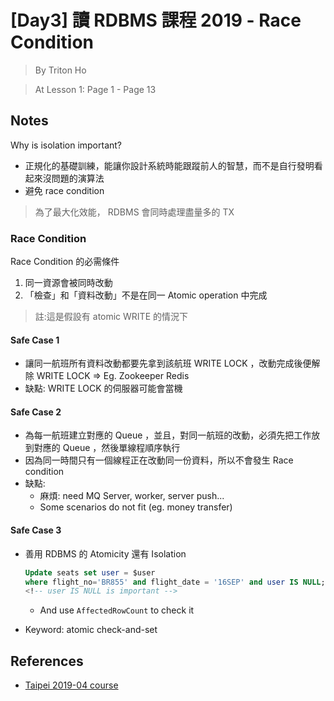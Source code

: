# [Day3] 讀 RDBMS 課程 2019 - Race Condition

> By Triton Ho

> At Lesson 1: Page 1 - Page 13

## Notes

Why is isolation important?

- 正規化的基礎訓練，能讓你設計系統時能跟蹤前人的智慧，而不是自行發明看起來沒問題的演算法
- 避免 race condition

> 為了最大化效能， RDBMS 會同時處理盡量多的 TX

### Race Condition

Race Condition 的必需條件

1. 同一資源會被同時改動
2. 「檢查」和「資料改動」不是在同一 Atomic operation 中完成

> 註:這是假設有 atomic WRITE 的情況下

#### Safe Case 1

- 讓同一航班所有資料改動都要先拿到該航班 WRITE LOCK ，改動完成後便解除 WRITE LOCK => Eg. Zookeeper Redis
- 缺點: WRITE LOCK 的伺服器可能會當機

#### Safe Case 2

- 為每一航班建立對應的 Queue ，並且，對同一航班的改動，必須先把工作放到對應的 Queue ，然後單線程順序執行
- 因為同一時間只有一個線程正在改動同一份資料，所以不會發生 Race condition
- 缺點: 
    - 麻煩: need MQ Server, worker, server push... 
    - Some scenarios do not fit (eg. money transfer)

#### Safe Case 3

- 善用 RDBMS 的 Atomicity 還有 Isolation

    ```sql
    Update seats set user = $user
    where flight_no='BR855' and flight_date = '16SEP' and user IS NULL;
    <!-- user IS NULL is important -->
    ```

    - And use `AffectedRowCount` to check it
- Keyword: atomic check-and-set

## References

- [Taipei 2019-04 course](https://github.com/TritonHo/slides/tree/master/Taipei%202019-04%20course)
